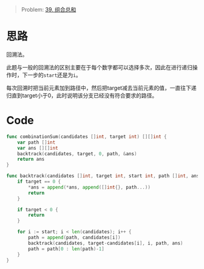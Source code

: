
> Problem: [39. 组合总和](https://leetcode.cn/problems/combination-sum/description/)

# 思路

回溯法。

此题与一般的回溯法的区别主要在于每个数字都可以选择多次，因此在进行递归操作时，下一步的`start`还是为`i`。

每次回溯时把当前元素加到路径中，然后把target减去当前元素的值，一直往下递归直到target小于0，此时说明该分支已经没有符合要求的路径。


# Code
```Go
func combinationSum(candidates []int, target int) [][]int {
	var path []int
	var ans [][]int
	backtrack(candidates, target, 0, path, &ans)
	return ans
}

func backtrack(candidates []int, target int, start int, path []int, ans *[][]int) {
	if target == 0 {
		*ans = append(*ans, append([]int{}, path...))
		return
	}

	if target < 0 {
		return
	}

	for i := start; i < len(candidates); i++ {
		path = append(path, candidates[i])
		backtrack(candidates, target-candidates[i], i, path, ans)
		path = path[0 : len(path)-1]
	}
}
```
  
